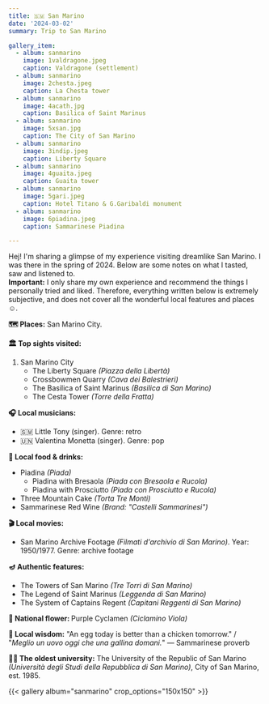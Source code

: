 ```yaml
---
title: 🇸🇲 San Marino
date: '2024-03-02'
summary: Trip to San Marino

gallery_item:
  - album: sanmarino
    image: 1valdragone.jpeg
    caption: Valdragone (settlement)
  - album: sanmarino
    image: 2chesta.jpeg
    caption: La Chesta tower
  - album: sanmarino
    image: 4acath.jpg
    caption: Basilica of Saint Marinus
  - album: sanmarino
    image: 5xsan.jpg
    caption: The City of San Marino
  - album: sanmarino
    image: 3indip.jpeg
    caption: Liberty Square
  - album: sanmarino
    image: 4guaita.jpeg
    caption: Guaita tower
  - album: sanmarino
    image: 5gari.jpeg
    caption: Hotel Titano & G.Garibaldi monument
  - album: sanmarino
    image: 6piadina.jpeg
    caption: Sammarinese Piadina

---
```

Hej! I'm sharing a glimpse of my experience visiting dreamlike San Marino. I was there in the spring of 2024. Below are some notes on what I tasted, saw and listened to.<br>
<b>Important:</b> I only share my own experience and recommend the things I personally tried and liked. Therefore, everything written below is extremely subjective, and does not cover all the wonderful local features and places ☺️.

<b>🗺 Places:</b> San Marino City.<br>

<b>🏛 Top sights visited: </b>
1. San Marino City
    - The Liberty Square <i>(Piazza della Libertà)</i>
    - Crossbowmen Quarry <i>(Cava dei Balestrieri)</i>
    - The Basilica of Saint Marinus <i>(Basilica di San Marino)</i>
    - The Cesta Tower <i>(Torre della Fratta)</i>


<b>🎧 Local musicians: </b>
- 🇸🇲 Little Tony (singer). Genre: retro
- 🇺🇳 Valentina Monetta (singer). Genre: pop


<b>🥘 Local food & drinks: </b>
- Piadina <i>(Piada)</i>
  - Piadina with Bresaola <i>(Piada con Bresaola e Rucola)</i>
  - Piadina with Prosciutto <i>(Piada con Prosciutto e Rucola)</i>
- Three Mountain Cake <i>(Torta Tre Monti)</i>
- Sammarinese Red Wine <i>(Brand: "Castelli Sammarinesi")</i>


<b>🎬 Local movies:</b>
- San Marino Archive Footage <i>(Filmati d'archivio di San Marino)</i>. Year: 1950/1977. Genre: archive footage


<b>🪔 Authentic features:</b>
- The Towers of San Marino <i>(Tre Torri di San Marino)</i>
- The Legend of Saint Marinus <i>(Leggenda di San Marino)</i>
- The System of Captains Regent <i>(Capitani Reggenti di San Marino)</i>



<b>💐 National flower: </b> Purple Cyclamen <i>(Ciclamino Viola)</i>


<b>🦉 Local wisdom:</b> "An egg today is better than a chicken tomorrow."  / "<i>Meglio un uovo oggi che una gallina domani.</i>" — Sammarinese proverb


<b>👨‍🎓 The oldest university:</b> The University of the Republic of San Marino <i>(Università degli Studi della Repubblica di San Marino)</i>, City of San Marino, est. 1985. 

{{< gallery album="sanmarino" crop_options="150x150" >}}
   

